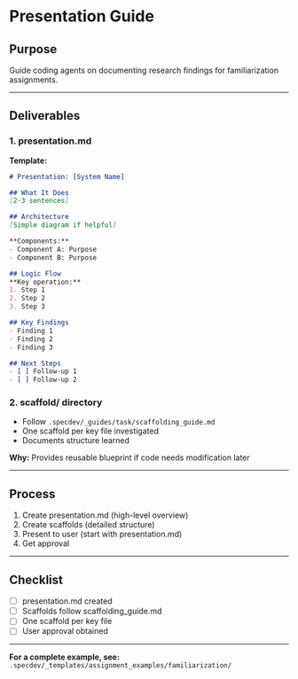 # Presentation Guide

## Purpose
Guide coding agents on documenting research findings for familiarization assignments.

---

## Deliverables

### 1. presentation.md

**Template:**
```markdown
# Presentation: [System Name]

## What It Does
[2-3 sentences]

## Architecture
[Simple diagram if helpful]

**Components:**
- Component A: Purpose
- Component B: Purpose

## Logic Flow
**Key operation:**
1. Step 1
2. Step 2
3. Step 3

## Key Findings
- Finding 1
- Finding 2
- Finding 3

## Next Steps
- [ ] Follow-up 1
- [ ] Follow-up 2
```

### 2. scaffold/ directory

- Follow `.specdev/_guides/task/scaffolding_guide.md`
- One scaffold per key file investigated
- Documents structure learned

**Why:** Provides reusable blueprint if code needs modification later

---

## Process

1. Create presentation.md (high-level overview)
2. Create scaffolds (detailed structure)
3. Present to user (start with presentation.md)
4. Get approval

---

## Checklist

- [ ] presentation.md created
- [ ] Scaffolds follow scaffolding_guide.md
- [ ] One scaffold per key file
- [ ] User approval obtained

---

**For a complete example, see:** `.specdev/_templates/assignment_examples/familiarization/`
